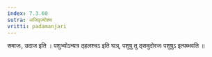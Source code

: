 ```yaml
---
index: 7.3.60
sutra: अजिवृज्योश्च
vritti: padamanjari
---
```


 समाजः, उदाज इति । पशुभ्योऽन्यत्र ठ्हलश्चऽ इति घञ्, पशुषु तु ठ्समुदोरजः पशुषुऽ इत्यब्भवति ॥